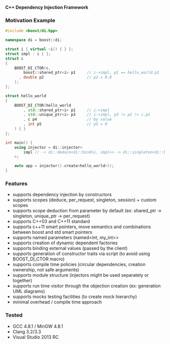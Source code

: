 **C++ Dependency Injection Framework**

### Motivation Example

```cpp
#include <boost/di.hpp>

namespace di = boost::di;

struct i { virtual ~i() { } };
struct impl : i { };
struct c
{
    BOOST_DI_CTOR(c,
        boost::shared_ptr<i> p1     // i->impl, p1 == hello_world.p1
      , double p2                   // p2 = 0.0
    );
};

struct hello_world
{
    BOOST_DI_CTOR(hello_world
        , std::shared_ptr<i> p1     // i->impl
        , std::unique_ptr<i> p3     // i->impl, p3 != p1 != c.p1
        , c p4                      // by value
        , int p5                    // p5 = 0
    ) { }
};

int main() {
    using injector = di::injector<
        impl // -> di::deduce<di::bind<i, impl>> -> di::singleton<di::bind<i, impl>>
    >;

    auto app = injector().create<hello_world>();
}

```

### Features
 + supports dependency injection by constructors
 + supports scopes (deduce, per\_request, singleton, session) + custom scopes
 + supports scope deduction from parameter by default (ex: shared\_ptr -> singleton, unique\_ptr -> per\_request)
 + supports C++03 and C++11 standard
 + supports c++11 smart pointers, move semantics and combinations between boost and std smart pointers
 + supports named parameters (named<int, my\_int>>
 + supports creation of dynamic dependent factories
 + supports binding external values (passed by the client)
 + supports generation of constructor traits via script (to avoid using BOOST\_DI\_CTOR macro)
 + supports compile time policies (circular dependencies, creation ownership, not safe arguments)
 + supports module structure (injectors might be used separately or together)
 + supports run time visitor through the objection creation (ex: generation UML diagrams)
 + supports mocks testing facilities (to create mock hierarchy)
 + minimal overhead / compile time approach

### Tested
 + GCC 4.8.1 / MinGW 4.8.1
 + Clang 3.2/3.3
 + Visual Studio 2013 RC

